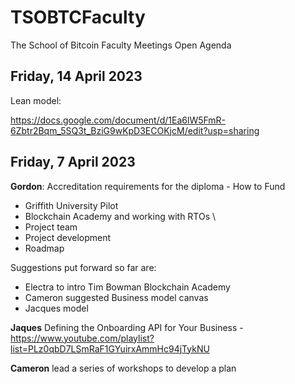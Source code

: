 # TSOBTCFaculty

The School of Bitcoin Faculty Meetings Open Agenda


Friday, 14 April 2023
----------------------------------------------------------------------------------------------------------------------------------------------------------------------
Lean model:

https://docs.google.com/document/d/1Ea6lW5FmR-6Zbtr2Bqm_5SQ3t_BziG9wKpD3ECOKjcM/edit?usp=sharing








Friday, 7 April 2023
----------------------------------------------------------------------------------------------------------------------------------------------------------------------
**Gordon**: Accreditation requirements for the diploma - 
How to Fund

* Griffith University Pilot 
* Blockchain Academy and working with RTOs \
* Project team 
* Project development 
* Roadmap 

Suggestions put forward so far are:

* Electra to intro Tim Bowman Blockchain Academy 
* Cameron suggested Business model canvas 
* Jacques model 

**Jaques** Defining the Onboarding API for Your Business - https://www.youtube.com/playlist?list=PLz0qbD7LSmRaF1GYuirxAmmHc94jTykNU

**Cameron** lead a series of workshops to develop a plan 



